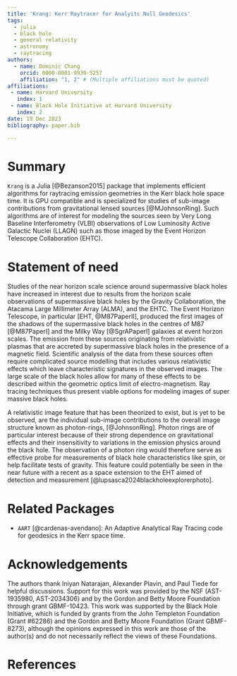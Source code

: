 ```yaml
---
title: 'Krang: Kerr Raytracer for Analyitc Null Geodesics'
tags:
  - julia
  - black hole 
  - general relativity
  - astronomy
  - raytracing
authors:
  - name: Dominic Chang
    orcid: 0000-0001-9939-5257
    affiliation: "1, 2" # (Multiple affiliations must be quoted)
affiliations:
 - name: Harvard University
   index: 1
 - name: Black Hole Initiative at Harvard University
   index: 2
date: 19 Dec 2023
bibliography: paper.bib

---
```


# Summary
`Krang` is a Julia [@Bezanson2015] package that implements efficient algorithms for raytracing emission geometries in the Kerr black hole space time.
It is GPU compatible and is specialized for studies of sub-image contributions from gravitational lensed sources [@MJohnsonRing]. 
Such algorithms are of interest for modeling the sources seen by Very Long Baseline Interferometry (VLBI) observations of Low Luminosity Active Galactic Nuclei (LLAGN) such as those imaged by the Event Horizon Telescope Collaboration (EHTC).

[^1]: https://julialang.org

# Statement of need

Studies of the near horizon scale science around supermassive black holes have increased in interest due to results from the horizon scale observations of supermassive black holes by the Gravity Collaboration, the Atacama Large Millimeter Array (ALMA), and the EHTC.
The Event Horizon Telescope, in particular [EHT, @M87PaperII], produced the first images of the shadows of the supermassive black holes in the centres of M87 [@M87PaperI] and the Milky Way [@SgrAPaperI] galaxies at event horzon scales.
The emission from these sources originating from relativistic plasmas that are accreted by supermassive black holes in the presence of a magnetic field.
Scientific analysis of the data from these sources often require complicated source modelling that includes various relativistic effects which leave characteristic signatures in the observed images.
The large scale of the black holes allow for many of these effects to be described within the geometric optics limit of electro-magnetism. Ray tracing techniques thus present viable options for modeling images of super massive black holes.

A relativistic image feature that has been theorized to exist, but is yet to be observed, are the individual sub-image contributions to the overall image structure known as photon-rings, [@JohnsonRing].
Photon rings are of particular interest because of their strong dependence on gravitational effects and their insensitivity to variations in the emission physics around the black hole.
The observation of a photon ring would therefore serve as effective probe for measurements of black hole characteristics like spin, or help facilitate tests of gravity.
This feature could potentially be seen in the near future with a recent as a space extension to the EHT aimed of detection and measurement [@lupsasca2024blackholeexplorerphoto].


# Related Packages
- `AART` [@cardenas-avendano]: An Adaptive Analytical Ray Tracing code for geodesics in the Kerr space time.

# Acknowledgements
The authors thank Iniyan Natarajan, Alexander Plavin, and Paul Tiede for helpful discussions. Support for this work was provided by the NSF (AST-1935980, AST-2034306) and by the Gordon and Betty Moore Foundation through grant GBMF-10423. This work was supported by the Black Hole Initiative, which is funded by grants from the John Templeton Foundation (Grant #62286) and the Gordon and Betty Moore Foundation (Grant GBMF-8273), although the opinions expressed in this work are those of the author(s) and do not necessarily reflect the views of these Foundations.

# References